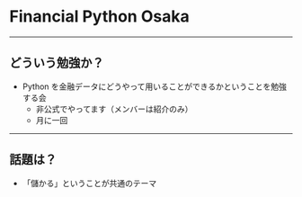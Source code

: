 # Financial Python Osaka 

---


## どういう勉強か？

- Python を金融データにどうやって用いることができるかということを勉強する会
  - 非公式でやってます（メンバーは紹介のみ）
  - 月に一回

---

## 話題は？

- 「儲かる」ということが共通のテーマ

